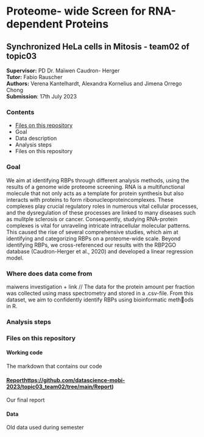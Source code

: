 # Proteome- wide Screen for RNA-dependent Proteins
## Synchronized HeLa cells in Mitosis - team02 of topic03 
**Supervisor:** PD Dr. Maïwen Caudron- Herger \
**Tutor:** Fabio Rauscher \
**Authors:** Verena Kantelhardt, Alexandra Kornelius and Jimena Orrego Chong \
**Submission**: 17th July 2023

### Contents 
- [Files on this repository](#Files-on-this-repository)
- Goal
- Data description
- Analysis steps
- Files on this repository

### Goal
We aim at identifying RBPs through different analysis methods, using the results of a genome wide proteome screening. RNA is a multifunctional molecule that not only acts as a template for protein synthesis but also interacts with proteins to form ribonucleoproteincomplexes. These complexes play crucial regulatory roles in numerous vital cellular processes, and the dysregulation of these processes are linked to many diseases such as mulitple sclerosis or cancer. Consequently, studying RNA-protein complexes is vital for unraveling intricate intracellular molecular patterns. This caused the rise of several comprehensive studies, which aim at identifying and categorizing RBPs on a proteome-wide scale. Beyond identifying RBPs, we cross-referenced our results with the RBP2GO database (Caudron-Herger et al., 2020) and developed a linear regression model.

### Where does data come from 
maiwens investigation + link //
The data for the protein amount per fraction was collected using mass spectrometry and stored in a .csv-file. From this dataset, we aim to confidently identify RBPs using bioinformatic methods in R. 

### Analysis steps

### Files on this repository

  #### Working code
The markdown that contains our code
  #### [Report](https://github.com/datascience-mobi-2023/topic03_team02/tree/main/Report)https://github.com/datascience-mobi-2023/topic03_team02/tree/main/Report)
  
Our final report
  #### Data
Old data used during semester

